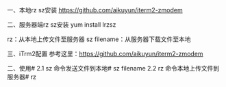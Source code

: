 一、本地rz sz安装
https://github.com/aikuyun/iterm2-zmodem

二、服务器端rz sz安装
yum install lrzsz

rz：从本地上传文件至服务器
sz filename：从服务器下载文件至本地

三、iTrm2配置
参考这里：https://github.com/aikuyun/iterm2-zmodem

二、使用#
2.1 sz 命令发送文件到本地#
sz filename
2.2 rz 命令本地上传文件到服务器#
rz